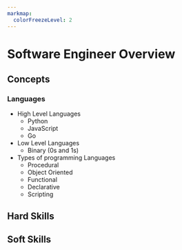 ```yaml
---
markmap:
  colorFreezeLevel: 2
---
```


# Software Engineer Overview

## Concepts

### Languages

- High Level Languages
  - Python
  - JavaScript
  - Go
- Low Level Languages
  - Binary (0s and 1s)
- Types of programming Languages
  - Procedural
  - Object Oriented
  - Functional
  - Declarative
  - Scripting

## Hard Skills

## Soft Skills
